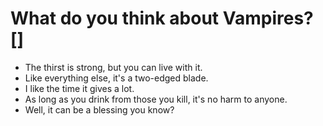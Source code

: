 # What do you think about Vampires?[]
- The thirst is strong, but you can live with it.
- Like everything else, it's a two-edged blade.
- I like the time it gives a lot.
- As long as you drink from those you kill, it's no harm to anyone.
- Well, it can be a blessing you know?

